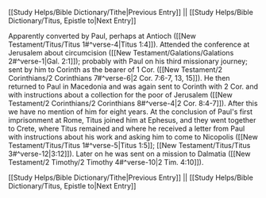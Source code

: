 [[Study Helps/Bible Dictionary/Tithe|Previous Entry]]  ||  [[Study Helps/Bible Dictionary/Titus, Epistle to|Next Entry]]

 Apparently converted by Paul, perhaps at Antioch ([[New Testament/Titus/Titus 1#^verse-4|Titus 1:4]]). Attended the conference at Jerusalem about circumcision ([[New Testament/Galations/Galations 2#^verse-1|Gal. 2:1]]); probably with Paul on his third missionary journey; sent by him to Corinth as the bearer of 1 Cor. ([[New Testament/2 Corinthians/2 Corinthians 7#^verse-6|2 Cor. 7:6-7, 13, 15]]). He then returned to Paul in Macedonia and was again sent to Corinth with 2 Cor. and with instructions about a collection for the poor of Jerusalem ([[New Testament/2 Corinthians/2 Corinthians 8#^verse-4|2 Cor. 8:4-7]]). After this we have no mention of him for eight years. At the conclusion of Paul's first imprisonment at Rome, Titus joined him at Ephesus, and they went together to Crete, where Titus remained and where he received a letter from Paul with instructions about his work and asking him to come to Nicopolis ([[New Testament/Titus/Titus 1#^verse-5|Titus 1:5]]; [[New Testament/Titus/Titus 3#^verse-12|3:12]]). Later on he was sent on a mission to Dalmatia ([[New Testament/2 Timothy/2 Timothy 4#^verse-10|2 Tim. 4:10]]).

[[Study Helps/Bible Dictionary/Tithe|Previous Entry]]  ||  [[Study Helps/Bible Dictionary/Titus, Epistle to|Next Entry]]
